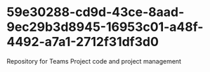 # 59e30288-cd9d-43ce-8aad-9ec29b3d8945-16953c01-a48f-4492-a7a1-2712f31df3d0
Repository for Teams Project code and project management
